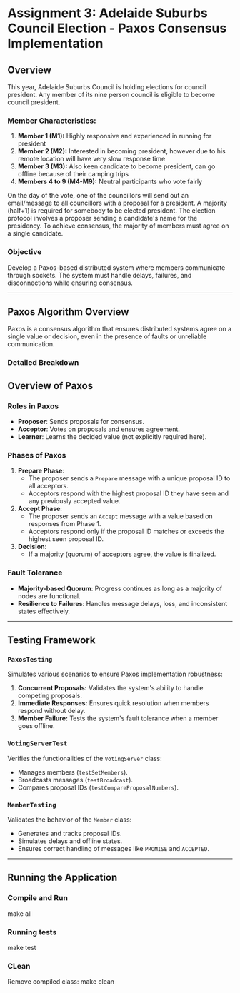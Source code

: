 # Assignment 3: Adelaide Suburbs Council Election - Paxos Consensus Implementation

## Overview
This year, Adelaide Suburbs Council is holding elections for council president. Any member of its nine person council is eligible to become council president.

### Member Characteristics:
1. **Member 1 (M1):** Highly responsive and experienced in running for president
2. **Member 2 (M2):** Interested in becoming president, however due to his remote location will have very slow response time
3. **Member 3 (M3):** Also keen candidate to become president, can go offline because of their camping trips
4. **Members 4 to 9 (M4-M9):** Neutral participants who vote fairly

On the day of the vote, one of the councillors will send out an email/message to all councillors with a proposal for a president. A majority (half+1) is required for somebody to be elected president. The election protocol involves a proposer sending a candidate's name for the presidency. To achieve consensus, the majority of members must agree on a single candidate.

### Objective
Develop a Paxos-based distributed system where members communicate through sockets. The system must handle delays, failures, and disconnections while ensuring consensus.

---

## Paxos Algorithm Overview
Paxos is a consensus algorithm that ensures distributed systems agree on a single value or decision, even in the presence of faults or unreliable communication.

### Detailed Breakdown
## **Overview of Paxos**

### **Roles in Paxos**
- **Proposer**: Sends proposals for consensus.
- **Acceptor**: Votes on proposals and ensures agreement.
- **Learner**: Learns the decided value (not explicitly required here).

### **Phases of Paxos**
1. **Prepare Phase**:
   - The proposer sends a `Prepare` message with a unique proposal ID to all acceptors.
   - Acceptors respond with the highest proposal ID they have seen and any previously accepted value.
2. **Accept Phase**:
   - The proposer sends an `Accept` message with a value based on responses from Phase 1.
   - Acceptors respond only if the proposal ID matches or exceeds the highest seen proposal ID.
3. **Decision**:
   - If a majority (quorum) of acceptors agree, the value is finalized.

### **Fault Tolerance**
- **Majority-based Quorum**: Progress continues as long as a majority of nodes are functional.
- **Resilience to Failures**: Handles message delays, loss, and inconsistent states effectively.

---

## Testing Framework

### `PaxosTesting`
Simulates various scenarios to ensure Paxos implementation robustness:
1. **Concurrent Proposals:** Validates the system's ability to handle competing proposals.
2. **Immediate Responses:** Ensures quick resolution when members respond without delay.
3. **Member Failure:** Tests the system's fault tolerance when a member goes offline.

### `VotingServerTest`
Verifies the functionalities of the `VotingServer` class:
- Manages members (`testSetMembers`).
- Broadcasts messages (`testBroadcast`).
- Compares proposal IDs (`testCompareProposalNumbers`).

### `MemberTesting`
Validates the behavior of the `Member` class:
- Generates and tracks proposal IDs.
- Simulates delays and offline states.
- Ensures correct handling of messages like `PROMISE` and `ACCEPTED`.

---

## Running the Application

### Compile and Run
make all

### Running tests
make test

### CLean
Remove compiled class:
make clean

